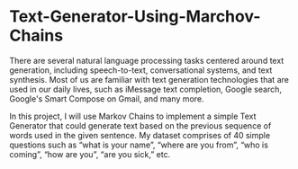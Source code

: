 # Text-Generator-Using-Marchov-Chains

There are several natural language processing tasks centered around text generation, including speech-to-text, conversational systems, and text synthesis. Most of us are familiar with text generation technologies that are used in our daily lives, such as iMessage text completion, Google search, Google's Smart Compose on Gmail, and many more. 

In this project, I will use Markov Chains to implement a simple Text Generator that could generate text based on the previous sequence of words used in the given sentence. My dataset comprises of 40 simple questions such as “what is your name”, “where are you from”, “who is coming”, “how are you”, “are you sick,” etc. 
